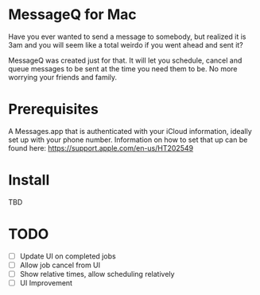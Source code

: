 # MessageQ for Mac

Have you ever wanted to send a message to somebody, but realized it is 3am and you will seem like a total weirdo if you went ahead and sent it?

MessageQ was created just for that. It will let you schedule, cancel and queue messages to be sent at the time you need them to be. No more worrying your friends and family.

# Prerequisites

A Messages.app that is authenticated with your iCloud information, ideally set up with your phone number. Information on how to set that up can be found here: https://support.apple.com/en-us/HT202549

# Install

TBD

# TODO
- [ ] Update UI on completed jobs 
- [ ] Allow job cancel from UI
- [ ] Show relative times, allow scheduling relatively
- [ ] UI Improvement
